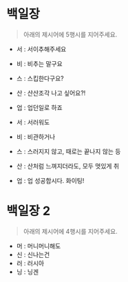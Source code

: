 # 백일장

> 아래의 제시어에 5행시를 지어주세요.

* 서 : 서이추해주세요
* 비 : 비추는 말구요
* 스 : 스킵한다구요?
* 산 : 산산조각 나고 싶어요?!
* 업 : 업던일로 하죠

* 서 : 서러워도
* 비 : 비관하거나
* 스 : 스러지지 않고, 때로는 끝나지 않는 등
* 산 : 산처럼 느껴지더라도, 모두 멋있게 취
* 업 : 업 성공합시다. 화이팅! 


# 백일장 2

> 아래의 제시어에 4행시를 지어주세요.

* 머 : 머니머니해도
* 신 : 신나는건
* 러 : 러시아
* 닝 : 닝겐


